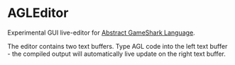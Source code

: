 # AGLEditor

Experimental GUI live-editor for [Abstract GameShark Language](https://github.com/retro-git/agl).

The editor contains two text buffers. Type AGL code into the left text buffer - the compiled output will automatically live update on the right text buffer.
